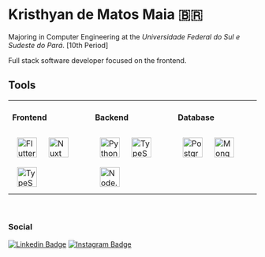 # Kristhyan de Matos Maia 🇧🇷


<div align="start"> Majoring in Computer Engineering at the <em>Universidade Federal do Sul e Sudeste do Pará</em>. [10th Period]
  
Full stack software developer focused on the frontend. </div>

## Tools
<table><tr><td valign="top" width="33%">
  
#### Frontend  
<div align="start"> 
<img style="margin: 10px" src="https://profilinator.rishav.dev/skills-assets/flutterio-icon.svg" alt="Flutter" height="40" />  
<img style="margin: 10px" src="https://profilinator.rishav.dev/skills-assets/nuxt.png" alt="Nuxt JS" height="40" />   
<img style="margin: 10px" src="https://profilinator.rishav.dev/skills-assets/typescript-original.svg" alt="TypeScript" height="40" />
</div>
  
</td><td valign="top" width="33%">

#### Backend  
<div align="start">  
<img style="margin: 10px" src="https://profilinator.rishav.dev/skills-assets/python-original.svg" alt="Python" height="40" />    
<img style="margin: 10px" src="https://profilinator.rishav.dev/skills-assets/typescript-original.svg" alt="TypeScript" height="40" />   
<img style="margin: 10px" src="https://profilinator.rishav.dev/skills-assets/nodejs-original-wordmark.svg" alt="Node.js" height="40" /> 
</div>
  
</td><td valign="top" width="33%">
  
#### Database  
<div align="start">  
<img style="margin: 10px" src="https://profilinator.rishav.dev/skills-assets/postgresql-original-wordmark.svg" alt="PostgreSQL" height="40" />  
<img style="margin: 10px" src="https://profilinator.rishav.dev/skills-assets/mongodb-original-wordmark.svg" alt="MongoDB" height="40" />  
</div>

</td></tr></table>
<br/>


### Social
[![Linkedin Badge](https://img.shields.io/badge/LinkedIn-0077B5?style=for-the-badge&logo=linkedin&logoColor=white)](https://www.linkedin.com/in/kristhyan-de-matos-maia/)
[![Instagram Badge](https://img.shields.io/badge/Instagram-E4405F?style=for-the-badge&logo=instagram&logoColor=white)](https://www.instagram.com/_kristhyan/)

